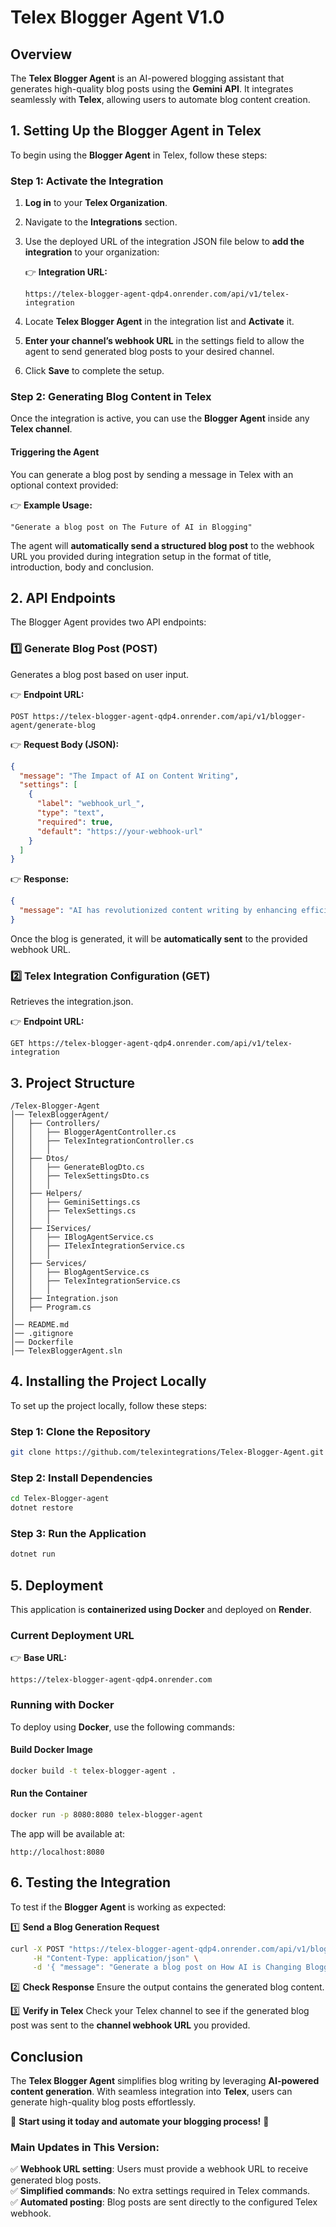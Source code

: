 # Telex Blogger Agent V1.0

## Overview
The **Telex Blogger Agent** is an AI-powered blogging assistant that generates high-quality blog posts using the **Gemini API**. It integrates seamlessly with **Telex**, allowing users to automate blog content creation.

## 1. Setting Up the Blogger Agent in Telex
To begin using the **Blogger Agent** in Telex, follow these steps:

### Step 1: Activate the Integration
1. **Log in** to your **Telex Organization**.
2. Navigate to the **Integrations** section.
3. Use the deployed URL of the integration JSON file below to **add the integration** to your organization:
   
   👉 **Integration URL:**
   ```
   https://telex-blogger-agent-qdp4.onrender.com/api/v1/telex-integration
   ```
4. Locate **Telex Blogger Agent** in the integration list and **Activate** it.
5. **Enter your channel’s webhook URL** in the settings field to allow the agent to send generated blog posts to your desired channel.
6. Click **Save** to complete the setup.

### Step 2: Generating Blog Content in Telex
Once the integration is active, you can use the **Blogger Agent** inside any **Telex channel**.

#### Triggering the Agent
You can generate a blog post by sending a message in Telex with an optional context provided:

👉 **Example Usage:**
```
"Generate a blog post on The Future of AI in Blogging"
```

The agent will **automatically send a structured blog post** to the webhook URL you provided during integration setup in the format of title, introduction, body and conclusion.

## 2. API Endpoints
The Blogger Agent provides two API endpoints:

### 1️⃣ Generate Blog Post (POST)
Generates a blog post based on user input.

👉 **Endpoint URL:**
```
POST https://telex-blogger-agent-qdp4.onrender.com/api/v1/blogger-agent/generate-blog
```

👉 **Request Body (JSON):**
```json
{
  "message": "The Impact of AI on Content Writing",
  "settings": [
    {
      "label": "webhook_url_",
      "type": "text",
      "required": true,
      "default": "https://your-webhook-url"
    }
  ]
}
```

👉 **Response:**
```json
{
  "message": "AI has revolutionized content writing by enhancing efficiency, creativity, and personalization..."
}
```

Once the blog is generated, it will be **automatically sent** to the provided webhook URL.

### 2️⃣ Telex Integration Configuration (GET)
Retrieves the integration.json.

👉 **Endpoint URL:**
```
GET https://telex-blogger-agent-qdp4.onrender.com/api/v1/telex-integration
```

## 3. Project Structure
```
/Telex-Blogger-Agent
│── TelexBloggerAgent/                 
│   ├── Controllers/                    
│   │   ├── BloggerAgentController.cs   
│   │   ├── TelexIntegrationController.cs 
│   │   │
│   ├── Dtos/
│   │   ├── GenerateBlogDto.cs         
│   │   ├── TelexSettingsDto.cs         
│   │   │
│   ├── Helpers/                        
│   │   ├── GeminiSettings.cs          
│   │   ├── TelexSettings.cs           
│   │   │
│   ├── IServices/
│   │   ├── IBlogAgentService.cs        
│   │   ├── ITelexIntegrationService.cs 
│   │   │
│   ├── Services/                        
│   │   ├── BlogAgentService.cs        
│   │   ├── TelexIntegrationService.cs  
│   │   │
│   ├── Integration.json                
│   ├── Program.cs                     
│                              
│── README.md                           
│── .gitignore                          
│── Dockerfile                          
│── TelexBloggerAgent.sln              
```

## 4. Installing the Project Locally
To set up the project locally, follow these steps:

### Step 1: Clone the Repository
```sh
git clone https://github.com/telexintegrations/Telex-Blogger-Agent.git
```

### Step 2: Install Dependencies
```sh
cd Telex-Blogger-agent
dotnet restore
```

### Step 3: Run the Application
```sh
dotnet run
```

## 5. Deployment
This application is **containerized using Docker** and deployed on **Render**.

### Current Deployment URL
👉 **Base URL:**  
```
https://telex-blogger-agent-qdp4.onrender.com
```

### Running with Docker
To deploy using **Docker**, use the following commands:

#### Build Docker Image
```sh
docker build -t telex-blogger-agent .
```

#### Run the Container
```sh
docker run -p 8080:8080 telex-blogger-agent
```

The app will be available at:
```
http://localhost:8080
```

## 6. Testing the Integration
To test if the **Blogger Agent** is working as expected:

1️⃣ **Send a Blog Generation Request**
```sh
curl -X POST "https://telex-blogger-agent-qdp4.onrender.com/api/v1/blogger-agent/generate-blog" \
     -H "Content-Type: application/json" \
     -d '{ "message": "Generate a blog post on How AI is Changing Blogging" }'
```

2️⃣ **Check Response**
Ensure the output contains the generated blog content.

3️⃣ **Verify in Telex**
Check your Telex channel to see if the generated blog post was sent to the **channel webhook URL** you provided.

## Conclusion
The **Telex Blogger Agent** simplifies blog writing by leveraging **AI-powered content generation**. With seamless integration into **Telex**, users can generate high-quality blog posts effortlessly.

🚀 **Start using it today and automate your blogging process!** 🚀

### Main Updates in This Version:
✅ **Webhook URL setting**: Users must provide a webhook URL to receive generated blog posts.  
✅ **Simplified commands**: No extra settings required in Telex commands.  
✅ **Automated posting**: Blog posts are sent directly to the configured Telex webhook.

